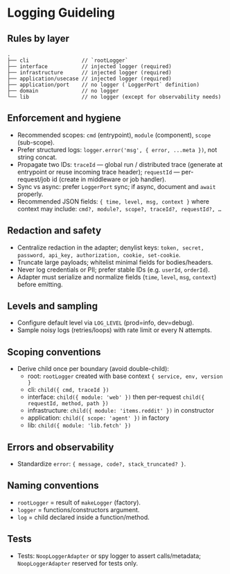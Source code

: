 # Logging Guideling

## Rules by layer

```
.
├── cli                 // `rootLogger`
├── interface           // injected logger (required)
├── infrastructure      // injected logger (required)
├── application/usecase // injected logger (required)
├── application/port    // no logger (`LoggerPort` definition)
├── domain              // no logger
└── lib                 // no logger (except for observability needs)
```

## Enforcement and hygiene

- Recommended scopes: `cmd` (entrypoint), `module` (component), `scope` (sub-scope).
- Prefer structured logs: `logger.error('msg', { error, ...meta })`, not string concat.
- Propagate two IDs: `traceId` — global run / distributed trace (generate at entrypoint or reuse incoming trace header); `requestId` — per-request/job id (create in middleware or job handler).
- Sync vs async: prefer `LoggerPort` sync; if async, document and `await` properly.
- Recommended JSON fields: `{ time, level, msg, context }` where context may include: `cmd?, module?, scope?, traceId?, requestId?, …`

## Redaction and safety

- Centralize redaction in the adapter; denylist keys: `token, secret, password, api_key, authorization, cookie, set-cookie`.
- Truncate large payloads; whitelist minimal fields for bodies/headers.
- Never log credentials or PII; prefer stable IDs (e.g. `userId`, `orderId`).
- Adapter must serialize and normalize fields (`time`, `level`, `msg`, `context`) before emitting.

## Levels and sampling

- Configure default level via `LOG_LEVEL` (prod=info, dev=debug).
- Sample noisy logs (retries/loops) with rate limit or every N attempts.

## Scoping conventions

- Derive child once per boundary (avoid double-child):
  - root: `rootLogger` created with base context `{ service, env, version }`
  - cli: `child({ cmd, traceId })`
  - interface: `child({ module: 'web' })` then per-request `child({ requestId, method, path })`
  - infrastructure: `child({ module: 'items.reddit' })` in constructor
  - application: `child({ scope: 'agent' })` in factory
  - lib: `child({ module: 'lib.fetch' })`

## Errors and observability

- Standardize `error`: `{ message, code?, stack_truncated? }`.

## Naming conventions

- `rootLogger` = result of `makeLogger` (factory).
- `logger` = functions/constructors argument.
- `log` = child declared inside a function/method.

## Tests

- Tests: `NoopLoggerAdapter` or spy logger to assert calls/metadata; `NoopLoggerAdapter` reserved for tests only.

